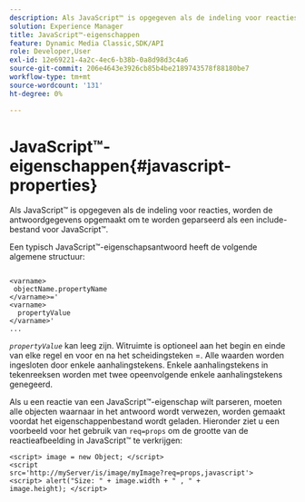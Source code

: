```yaml
---
description: Als JavaScript™ is opgegeven als de indeling voor reacties, worden de antwoordgegevens opgemaakt om te worden geparseerd als een include-bestand voor JavaScript™.
solution: Experience Manager
title: JavaScript™-eigenschappen
feature: Dynamic Media Classic,SDK/API
role: Developer,User
exl-id: 12e69221-4a2c-4ec6-b38b-0a8d98d3c4a6
source-git-commit: 206e4643e3926cb85b4be2189743578f88180be7
workflow-type: tm+mt
source-wordcount: '131'
ht-degree: 0%

---
```


# JavaScript™-eigenschappen{#javascript-properties}

Als JavaScript™ is opgegeven als de indeling voor reacties, worden de antwoordgegevens opgemaakt om te worden geparseerd als een include-bestand voor JavaScript™.

Een typisch JavaScript™-eigenschapsantwoord heeft de volgende algemene structuur:

```
           
<varname> 
 objectName.propertyName 
</varname>=' 
<varname>
  propertyValue 
</varname>' 
...
```

*`propertyValue`* kan leeg zijn. Witruimte is optioneel aan het begin en einde van elke regel en voor en na het scheidingsteken =. Alle waarden worden ingesloten door enkele aanhalingstekens. Enkele aanhalingstekens in tekenreeksen worden met twee opeenvolgende enkele aanhalingstekens genegeerd.

Als u een reactie van een JavaScript™-eigenschap wilt parseren, moeten alle objecten waarnaar in het antwoord wordt verwezen, worden gemaakt voordat het eigenschappenbestand wordt geladen. Hieronder ziet u een voorbeeld voor het gebruik van `req=props` om de grootte van de reactieafbeelding in JavaScript™ te verkrijgen:

```
<script> image = new Object; </script> 
<script 
src='http://myServer/is/image/myImage?req=props,javascript'> 
<script> alert("Size: " + image.width + " , " + 
image.height); </script>
```
